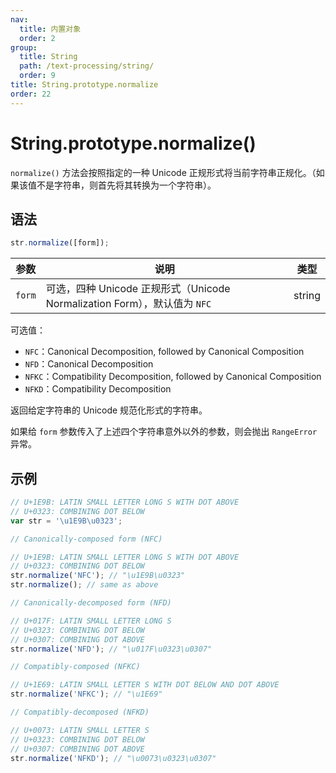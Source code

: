 ```yaml
---
nav:
  title: 内置对象
  order: 2
group:
  title: String
  path: /text-processing/string/
  order: 9
title: String.prototype.normalize
order: 22
---
```


# String.prototype.normalize()

`normalize()` 方法会按照指定的一种 Unicode 正规形式将当前字符串正规化。（如果该值不是字符串，则首先将其转换为一个字符串）。

## 语法

```js
str.normalize([form]);
```

| 参数   | 说明                                                                      | 类型   |
| ------ | ------------------------------------------------------------------------- | ------ |
| `form` | 可选，四种 Unicode 正规形式（Unicode Normalization Form），默认值为 `NFC` | string |

可选值：

- `NFC`：Canonical Decomposition, followed by Canonical Composition
- `NFD`：Canonical Decomposition
- `NFKC`：Compatibility Decomposition, followed by Canonical Composition
- `NFKD`：Compatibility Decomposition

返回给定字符串的 Unicode 规范化形式的字符串。

如果给 `form` 参数传入了上述四个字符串意外以外的参数，则会抛出 `RangeError` 异常。

## 示例

```js
// U+1E9B: LATIN SMALL LETTER LONG S WITH DOT ABOVE
// U+0323: COMBINING DOT BELOW
var str = '\u1E9B\u0323';

// Canonically-composed form (NFC)

// U+1E9B: LATIN SMALL LETTER LONG S WITH DOT ABOVE
// U+0323: COMBINING DOT BELOW
str.normalize('NFC'); // "\u1E9B\u0323"
str.normalize(); // same as above

// Canonically-decomposed form (NFD)

// U+017F: LATIN SMALL LETTER LONG S
// U+0323: COMBINING DOT BELOW
// U+0307: COMBINING DOT ABOVE
str.normalize('NFD'); // "\u017F\u0323\u0307"

// Compatibly-composed (NFKC)

// U+1E69: LATIN SMALL LETTER S WITH DOT BELOW AND DOT ABOVE
str.normalize('NFKC'); // "\u1E69"

// Compatibly-decomposed (NFKD)

// U+0073: LATIN SMALL LETTER S
// U+0323: COMBINING DOT BELOW
// U+0307: COMBINING DOT ABOVE
str.normalize('NFKD'); // "\u0073\u0323\u0307"
```
